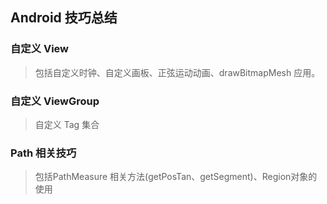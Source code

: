 ## Android 技巧总结

### 自定义 View
> 包括自定义时钟、自定义画板、正弦运动动画、drawBitmapMesh 应用。
### 自定义 ViewGroup
> 自定义 Tag 集合
### Path 相关技巧
> 包括PathMeasure 相关方法(getPosTan、getSegment)、Region对象的使用